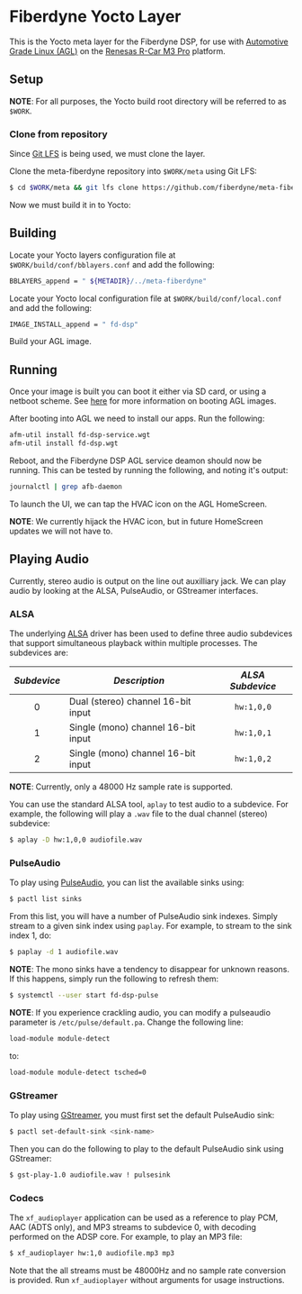 # Fiberdyne Yocto Layer
This is the Yocto meta layer for the Fiberdyne DSP, for use with [Automotive Grade Linux (AGL)](https://www.automotivelinux.org/) on the [Renesas R-Car M3 Pro](https://www.renesas.com/en-sg/solutions/automotive/products/rcar-m3.html) platform.

## Setup
__NOTE__: For all purposes, the Yocto build root directory will be referred to as `$WORK`.

### Clone from repository
Since [Git LFS](https://git-lfs.github.com/) is being used, we must clone the layer.

Clone the meta-fiberdyne repository into `$WORK/meta` using Git LFS:
```sh
$ cd $WORK/meta && git lfs clone https://github.com/fiberdyne/meta-fiberdyne.git
```
Now we must build it in to Yocto:


## Building
Locate your Yocto layers configuration file at `$WORK/build/conf/bblayers.conf` and add the following:

```sh
BBLAYERS_append = " ${METADIR}/../meta-fiberdyne"
```
Locate your Yocto local configuration file at `$WORK/build/conf/local.conf` and add the following:
```sh
IMAGE_INSTALL_append = " fd-dsp"
```
Build your AGL image.


## Running
Once your image is built you can boot it either via SD card, or using a netboot scheme.  See [here](http://docs.automotivelinux.org/docs/getting_started/en/dev/reference/machines/R-Car-Starter-Kit-gen3.html) for more information on booting AGL images.

After booting into AGL we need to install our apps. Run the following:
```sh
afm-util install fd-dsp-service.wgt
afm-util install fd-dsp.wgt
```

Reboot, and the Fiberdyne DSP AGL service deamon should now be running. This can be tested by running the following, and noting it's output:
```sh
journalctl | grep afb-daemon
```

To launch the UI, we can tap the HVAC icon on the AGL HomeScreen.

__NOTE__: We currently hijack the HVAC icon, but in future HomeScreen updates we will not have to.


## Playing Audio
Currently, stereo audio is output on the line out auxilliary jack. We can play audio by looking at the ALSA, PulseAudio, or GStreamer interfaces.

### ALSA
The underlying [ALSA](https://www.alsa-project.org/main/index.php/Main_Page) driver has been used to define three audio subdevices that support simultaneous playback within multiple processes. The subdevices are:

|_Subdevice_|           _Description_            | _ALSA Subdevice_ |
|:---------:|------------------------------------|:----------------:|
| 0         | Dual (stereo) channel 16-bit input | `hw:1,0,0`
| 1         | Single (mono) channel 16-bit input | `hw:1,0,1`
| 2         | Single (mono) channel 16-bit input | `hw:1,0,2`

__NOTE__: Currently, only a 48000 Hz sample rate is supported.

You can use the standard ALSA tool, `aplay` to test audio to a subdevice.  For example, the following will play a `.wav` file to the dual channel (stereo) subdevice:
```sh
$ aplay -D hw:1,0,0 audiofile.wav
```

### PulseAudio
To play using [PulseAudio](https://www.freedesktop.org/wiki/Software/PulseAudio/), you can list the available sinks using:
```sh
$ pactl list sinks
```
From this list, you will have a number of PulseAudio sink indexes. Simply stream to a given sink index using `paplay`.  For example, to stream to the sink index 1, do:
```sh
$ paplay -d 1 audiofile.wav
```

__NOTE__: The mono sinks have a tendency to disappear for unknown reasons.  If this happens, simply run the following to refresh them:
```sh
$ systemctl --user start fd-dsp-pulse
```

__NOTE__: If you experience crackling audio, you can modify  a pulseaudio parameter is `/etc/pulse/default.pa`. Change the following line:
```sh
load-module module-detect
```
to:
```sh
load-module module-detect tsched=0
```

### GStreamer
To play using [GStreamer](https://gstreamer.freedesktop.org/), you must first set the default PulseAudio sink:
```sh
$ pactl set-default-sink <sink-name>
```
Then you can do the following to play to the default PulseAudio sink using GStreamer:
```sh
$ gst-play-1.0 audiofile.wav ! pulsesink
```

### Codecs
The `xf_audioplayer` application can be used as a reference to play PCM, AAC (ADTS only), and MP3 streams to subdevice 0, with decoding performed on the ADSP core. For example, to play an MP3 file:
```sh
$ xf_audioplayer hw:1,0 audiofile.mp3 mp3
```
Note that the all streams must be 48000Hz and no sample rate conversion is provided.
Run `xf_audioplayer` without arguments for usage instructions.
